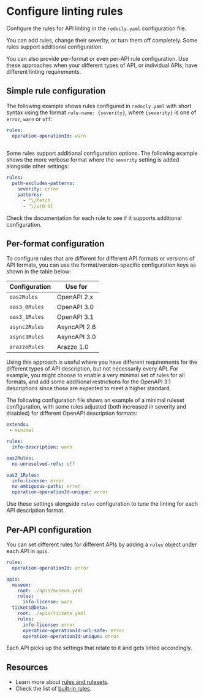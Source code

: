 # Configure linting rules

Configure the rules for API linting in the `redocly.yaml` configuration file.

You can add rules, change their severity, or turn them off completely.
Some rules support additional configuration.

You can also provide per-format or even per-API rule configuration.
Use these approaches when your different types of API, or individual APIs, have different linting requirements.

## Simple rule configuration

The following example shows rules configured in `redocly.yaml` with short syntax using the format `rule-name: {severity}`, where `{severity}` is one of `error`, `warn` or `off`:

```yaml
rules:
  operation-operationId: warn
  
```

Some rules support additional configuration options. The following example shows the more verbose format where the `severity` setting is added alongside other settings:

```yaml
rules:
  path-excludes-patterns: 
    severity: error
    patterns:
      - ^\/fetch
      - ^\/v[0-9]
```

Check the documentation for each rule to see if it supports additional configuration.

## Per-format configuration

To configure rules that are different for different API formats or versions of API formats, you can use the format/version-specific configuration keys as shown in the table below:

| Configuration | Use for |
|-------|-------|
| `oas2Rules` | OpenAPI 2.x |
| `oas3_0Rules` | OpenAPI 3.0 |
| `oas3_1Rules` | OpenAPI 3.1 |
| `async2Rules` | AsyncAPI 2.6 |
| `async3Rules` | AsyncAPI 3.0 |
| `arazzoRules` | Arazzo 1.0 |

Using this approach is useful where you have different requirements for the different types of API description, but not necessarily every API. For example, you might choose to enable a very minimal set of rules for all formats, and add some additional restrictions for the OpenAPI 3.1 descriptions since those are expected to meet a higher standard.

The following configuration file shows an example of a minimal ruleset configuration, with some rules adjusted (both increased in severity and disabled) for different OpenAPI description formats:

```yaml
extends:
 - minimal

rules:
  info-description: warn

oas2Rules:
  no-unresolved-refs: off

oas3_1Rules:
  info-license: error
  no-ambiguous-paths: error
  operation-operationId-unique: error
```

Use these settings alongside `rules` configuration to tune the linting for each API description format.

## Per-API configuration

You can set different rules for different APIs by adding a `rules` object under each API in `apis`.

```yaml
rules:
  operation-operationId: error

apis:
  museum:
    root: ./apis/museum.yaml
    rules:
      info-license: warn
  tickets@beta:
    root: ./apis/tickets.yaml
    rules:
      info-license: error
      operation-operationId-url-safe: error
      operation-operationId-unique: error

```

Each API picks up the settings that relate to it and gets linted accordingly.

## Resources

- Learn more about [rules and rulesets](../rules.md).
- Check the list of [built-in rules](./built-in-rules.md).
